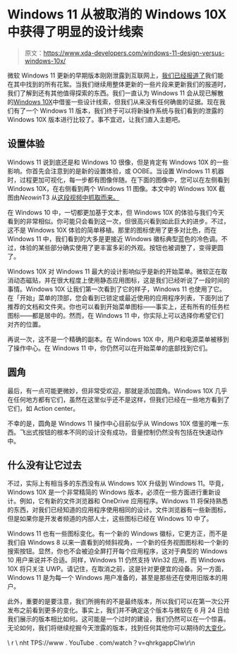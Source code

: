 # Windows 11 从被取消的 Windows 10X 中获得了明显的设计线索

> 原文：<https://www.xda-developers.com/windows-11-design-versus-windows-10x/>

微软 Windows 11 更新的早期版本刚刚泄露到互联网上，[我们已经报道了](https://www.xda-developers.com/hands-on-windows-11/)我们能在其中找到的所有花絮。当我们继续用整体更新的一些片段来更新我们的报道时，我们了解到还有其他值得探索的东西。我们一直认为 Windows 11 会从现已解散的[Windows 10X](https://www.xda-developers.com/microsoft-confirms-windows-10x-dead/)中借鉴一些设计线索，但我们从来没有任何确凿的证据。现在我们有了一个 Windows 11 版本，我们终于可以将新操作系统与我们看到的泄露的 Windows 10X 版本进行比较了。事不宜迟，让我们直入主题吧。

## 设置体验

Windows 11 说到底还是和 Windows 10 很像，但是肯定有 Windows 10X 的一些影响。你首先会注意到的是新的设置体验，或 OOBE。当设置 Windows 11 机器时，过程更加可视化，每一步都有图像伴随。在下面的图像中，您可以在左侧看到 Windows 10X，在右侧看到两个 Windows 11 图像。本文中的 Windows 10X 截图由*Neowin*T3 从[这段视频中抓取而来。](https://www.youtube.com/watch?v=HsgKnuPuhbM)

在 Windows 10 中，一切都更加基于文本，但 Windows 10X 的体验与我们今天看到的非常相似。你可能只会看到这一次，但很高兴看到如此巨大的进步。不过，这不是 Windows 10X 体验的简单移植。那里的图标使用了更多对比色，而在 Windows 11 中，我们看到的大多是更接近 Windows 徽标典型蓝色的冷色调。不过，体验的某些部分确实使用了更丰富多彩的外观。按钮也被调整了，变得更圆了。

Windows 10X 对 Windows 11 最大的设计影响似乎是新的开始菜单。微软正在取消动态磁贴，并在很大程度上使用静态应用图标，这是我们已经听说了一段时间的事情。Windows 10X 让我们第一次看到了它的样子，Windows 11 也使用了它。在「开始」菜单的顶部，您会看到已锁定或最近使用的应用程序列表，下面列出了推荐的文档和文件夹。你也可以看到开始菜单图标——事实上，还有所有的任务栏图标——都是居中的。然而，在 Windows 11 中，你实际上可以选择你希望它们对齐的位置。

再说一次，这不是一个精确的副本。在 Windows 10X 中，用户和电源菜单被移到了操作中心。在 Windows 11 中，你仍然可以在开始菜单的底部找到它们。

## 圆角

最后，有一点可能更微妙，但非常受欢迎，那就是添加圆角。Windows 10X 几乎在任何地方都有它们，虽然在这里似乎还不是这样，但我们已经在一些地方看到了它们，如 Action center。

不幸的是，圆角是 Windows 11 操作中心目前似乎从 Windows 10X 借鉴的唯一东西。飞出式按钮的根本不同的设计没有成功，音量控制仍然没有包括在快速动作中。

## 什么没有让它过去

不过，实际上有相当多的东西没有从 Windows 10X 升级到 Windows 11。毕竟，Windows 10X 是一个非常精简的 Windows 版本，必须在一些方面进行重新设计。例如，它有新的文件浏览器和 OneDrive 应用程序。Windows 11 将保持熟悉的东西，对我们已经知道的应用程序使用相同的设计。文件浏览器有一些新图标，但是如果你是开发者频道的内部人士，这些图标已经在 Windows 10 中了。

Windows 11 也有一些图标变化。有一个新的 Windows 徽标，它更方正，而不是我们自 Windows 8 以来一直看到的倾斜视角，一个新的任务视图图标和一个新的搜索按钮。显然，你也不会被迫全屏打开每个应用程序，这对于典型的 Windows 10 用户来说并不合适。同样，Windows 11 仍然支持 Win32 应用，而 Windows 10X 将只关注 UWP。请记住，在取消之前，这是针对更便宜的设备。另一方面，Windows 11 是为每一个 Windows 用户准备的，甚至是那些还在使用旧版本的用户。

此外，重要的是要注意，我们所拥有的不是最终版本，所以我们可以在第一次公开发布之前看到更多的变化。事实上，我们并不确定这个版本与微软在 6 月 24 日给我们展示的版本相比如何。这可能是一个过时的建设，我们仍然可以在一个惊喜。无论如何，我们将继续挖掘今天泄露的版本，找到任何其他你可以期待的[大变化](https://www.xda-developers.com/hands-on-windows-11/)。

\ r \ nht TPS://www . YouTube . com/watch？v=qhrkgappCIw\r\n